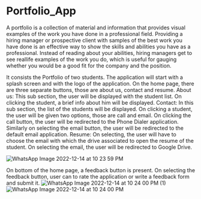 # Portfolio_App
A portfolio is a collection of material and information that provides visual examples of the work
you have done in a professional field. Providing a hiring manager or prospective client with
samples of the best work you have done is an effective way to show the skills and abilities you
have as a professional. Instead of reading about your abilities, hiring managers get to see reallife examples of the work you do, which is useful for gauging whether you would be a good fit
for the company and the position.

It consists the
Portfolio of two students. The application will start with a splash screen and with the logo of
the application. On the home page, there are three separate buttons, those are about us, contact
and resume.
About us: This sub section, the user will be displayed with the student list. On clicking the
student, a brief info about him will be displayed.
Contact: In this sub section, the list of the students will be displayed. On clicking a student, the
user will be given two options, those are call and email. On clicking the call button, the user
will be redirected to the Phone Dialer application. Similarly on selecting the email button, the
user will be redirected to the default email application.
Resume: On selecting, the user will have to choose the email with which the drive associated
to open the resume of the student. On selecting the email, the user will be redirected to Google
Drive.

![WhatsApp Image 2022-12-14 at 10 23 59 PM](https://user-images.githubusercontent.com/90666871/208108471-d437ae8a-e6eb-44a6-a66c-345e26716215.jpeg)

On bottom of the home page, a feedback button is present. On selecting the feedback button,
user can to rate the application or write a feedback form and submit it. ![WhatsApp Image 2022-12-14 at 10 24 00 PM (1)](https://user-images.githubusercontent.com/90666871/208108508-47af6646-e148-4895-82ee-6876e1d5aec2.jpeg)
![WhatsApp Image 2022-12-14 at 10 24 00 PM](https://user-images.githubusercontent.com/90666871/208108530-fe0cb073-4635-43ac-a4df-1fe394409302.jpeg)
